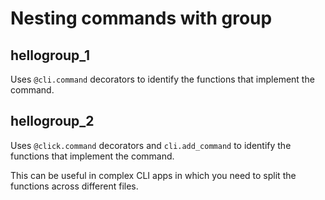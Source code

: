 # Nesting commands with group


## hellogroup_1

Uses `@cli.command` decorators to identify the functions that implement the command.

## hellogroup_2

Uses `@click.command` decorators and `cli.add_command` to identify the functions that implement the command.

This can be useful in complex CLI apps in which you need to split the functions across different files.

